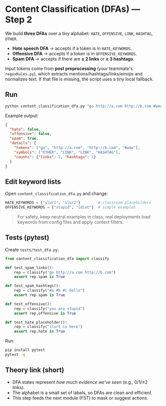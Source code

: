 # Content Classification (DFAs) — Step 2

We build **three DFAs** over a tiny alphabet:
`HATE`, `OFFENSIVE`, `LINK`, `HASHTAG`, `OTHER`.

- **Hate speech DFA** → accepts if a token is in `HATE_KEYWORDS`.
- **Offensive DFA** → accepts if a token is in `OFFENSIVE_KEYWORDS`.
- **Spam DFA** → accepts if there are **≥ 2 links** or **≥ 3 hashtags**.

Input tokens come from **post preprocessing** (your teammate's `regexRules.py`), which extracts mentions/hashtags/links/emojis and normalizes text. If that file is missing, the script uses a tiny local fallback.

## Run

```bash
python content_classification_dfa.py "go http://a.com http://b.com #wow"
```

Example output:

```json
{
  "hate": false,
  "offensive": false,
  "spam": true,
  "details": {
    "tokens": ["go", "http://a.com", "http://b.com", "#wow"],
    "symbols": ["OTHER", "LINK", "LINK", "HASHTAG"],
    "counts": {"links": 2, "hashtags": 1}
  }
}
```

## Edit keyword lists

Open `content_classification_dfa.py` and change:

```python
HATE_KEYWORDS = {"slur1", "slur2"}        # classroom placeholders
OFFENSIVE_KEYWORDS = {"stupid", "idiot"}  # simple examples
```

> For safety, keep neutral examples in class; real deployments load keywords from config files and apply context filters.

## Tests (pytest)

Create `tests/test_dfa.py`:

```python
from content_classification_dfa import classify

def test_spam_links():
    rep = classify("go http://a.com http://b.com")
    assert rep.spam is True

def test_spam_hashtags():
    rep = classify("#a #b #c hello")
    assert rep.spam is True

def test_offensive():
    rep = classify("you are stupid")
    assert rep.offensive is True

def test_hate_placeholder():
    rep = classify("slur1 is here")
    assert rep.hate is True
```

Run:
```bash
pip install pytest
pytest -q
```

## Theory link (short)

- DFA states represent *how much evidence we've seen* (e.g., 0/1/≥2 links).
- The alphabet is a small set of labels, so DFAs are clean and efficient.
- This step feeds the next module (FST) to mask or suggest actions.
